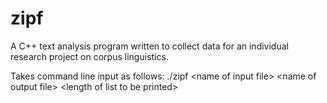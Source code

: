 # zipf

A C++ text analysis program written to collect data for an individual research project on corpus linguistics.

Takes command line input as follows:
./zipf \<name of input file\> \<name of output file\> \<length of list to be printed\>

